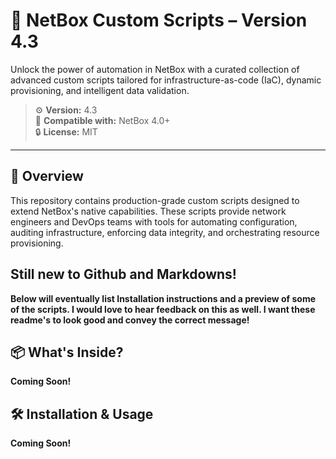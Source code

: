 # 🧠 NetBox Custom Scripts – Version 4.3

Unlock the power of automation in NetBox with a curated collection of advanced custom scripts tailored for infrastructure-as-code (IaC), dynamic provisioning, and intelligent data validation.

> ⚙️ **Version:** 4.3  
> 🧰 **Compatible with:** NetBox 4.0+  
> 🔒 **License:** MIT

---

## 🚀 Overview

This repository contains production-grade custom scripts designed to extend NetBox's native capabilities. These scripts provide network engineers and DevOps teams with tools for automating configuration, auditing infrastructure, enforcing data integrity, and orchestrating resource provisioning.

<!--**Key Features:**
- 🔁 Automate routine network tasks (e.g., IP allocation, VLAN assignment)
- 🧪 Enforce data consistency using dynamic validations
- 🧵 Seamlessly integrate with external APIs (e.g., IPAM, CMDBs)
- 🔍 Perform batch updates and complex queries on NetBox models

--- -->

## **Still new to Github and Markdowns!**
**Below will eventually list Installation instructions and a preview of some of the scripts. I would love to hear feedback on this as well. I want these readme's to look good and convey the correct message!**

## 📦 What's Inside?
**Coming Soon!**

<!--| Script | Description | Dependencies |
|--------|-------------|--------------|
| `ip_allocator.py` | Intelligent IP assignment based on site, role, and tenant | None |
| `device_bulk_onboard.py` | Batch onboarding of devices with tagging and role assignment | `pynetbox`, `requests` |
| `validate_cabling.py` | Checks physical/logical cabling consistency | None |
| `vlans_sync.py` | Sync VLANs across sites from an external source | External API access |

> 🧩 All scripts are modular and extendable — ideal for complex environments and CI/CD pipelines.

--- -->

## 🛠️ Installation & Usage
**Coming Soon!**

<!-- 1. **Clone the repository:**
   ```bash
   git clone https://github.com/LacyChris1/netbox-scripts.git-->
